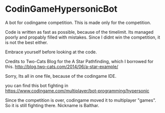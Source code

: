 # CodinGameHypersonicBot

A bot for codingame competition. This is made only for the competition.

Code is written as fast as possible, because of the timelimit. Its managed poorly and propably filled with mistakes. Since I didnt win the competition, it is not the best either. 

Embrace yourself before looking at the code. 

Credits to Two-Cats Blog for the A Star Pathfinding, which I borrowed for this. 
http://blog.two-cats.com/2014/06/a-star-example/

Sorry, Its all in one file, because of the codingame IDE. 


you can find this bot fighting in 
https://www.codingame.com/multiplayer/bot-programming/hypersonic

Since the competition is over, codingame moved it to multiplayer "games". So it is still fighting there. Nickname is Balthar. 
